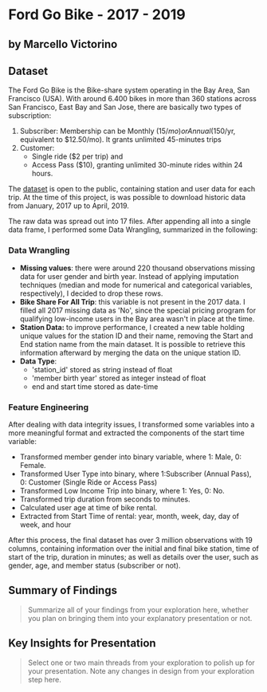 # Ford Go Bike - 2017 - 2019
## by Marcello Victorino

## Dataset

The Ford Go Bike is the Bike-share system operating in the Bay Area, San Francisco (USA). With around 6.400 bikes in more than 360 stations across San Francisco, East Bay and San Jose, there are basically two types of subscription:

1. Subscriber: Membership can be Monthly ($15/mo) or Annual ($150/yr, equivalent to $12.50/mo). It grants unlimited 45-minutes trips
2. Customer: 
   + Single ride ($2 per trip) and 
   + Access Pass ($10), granting unlimited 30-minute rides within 24 hours.

The [dataset](<https://www.fordgobike.com/system-data>) is open to the public, containing station and user data for each trip. At the time of this project, is was possible to download historic data from January, 2017 up to April, 2019.

The raw data was spread out into 17 files. After appending all into a single data frame, I performed some Data Wrangling, summarized in the following:
### Data Wrangling
+ **Missing values**: there were around 220 thousand observations missing data for user gender and birth year. Instead of applying imputation techniques (median and mode for numerical and categorical variables, respectively), I decided to drop these rows.
+ **Bike Share For All Trip**: this variable is not present in the 2017 data. I filled all 2017 missing data as 'No', since the special pricing program for qualifying low-income users in the Bay area wasn't in place at the time.
+ **Station Data:** to improve performance, I created a new table holding unique values for the station ID and their name, removing the Start and End station name from the main dataset. It is possible to retrieve this information afterward by merging the data on the unique station ID.
+ **Data Type**: 
  + 'station_id' stored as string instead of float
  + 'member birth year' stored as integer instead of float
  + end and start time stored as date-time

### Feature Engineering

After dealing with data integrity issues, I transformed some variables into a more meaningful format and extracted the components of the start time variable:

+ Transformed member gender into binary variable, where 1: Male, 0: Female.
+ Transformed User Type into binary, where 1:Subscriber (Annual Pass), 0: Customer (Single Ride or Access Pass)
+ Transformed Low Income Trip into binary, where 1: Yes, 0: No.
+ Transformed trip duration from seconds to minutes.
+ Calculated user age at time of bike rental.
+ Extracted from Start Time of rental: year, month, week, day, day of week, and hour

After this process, the final dataset has over 3 million observations with 19 columns, containing information over the initial and final bike station, time of start of the trip, duration in minutes; as well as details over the user, such as gender, age, and member status (subscriber or not).




## Summary of Findings

> Summarize all of your findings from your exploration here, whether you plan on bringing them into your explanatory presentation or not.


## Key Insights for Presentation

> Select one or two main threads from your exploration to polish up for your presentation. Note any changes in design from your exploration step here.